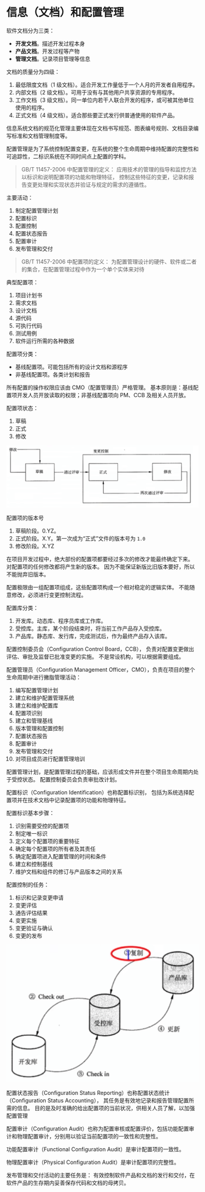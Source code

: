 # 信息（文档）和配置管理

软件文档分为三类：

- **开发文档**。描述开发过程本身
- **产品文档**。开发过程等产物
- **管理文档**。记录项目管理等信息

文档的质量分为四级：

1. 最低限度文档（1 级文档）。适合开发工作量低于一个人月的开发者自用程序。
2. 内部文档（2 级文档）。可用于没有与其他用户共享资源的专用程序。
3. 工作文档（3 级文档）。同一单位内若干人联合开发的程序，或可被其他单位使用的程序。
4. 正式文档（4 级文档）。适合那些要正式发行供普通使用的软件产品。

信息系统文档的规范化管理主要体现在文档书写规范、图表编号规则、文档目录编写标准和文档管理制度等。

配置管理是为了系统控制配置变更，在系统的整个生命周期中维持配置的完整性和可追踪性，二标识系统在不同时间点上配置的学科。

> GB/T 11457-2006 中配置管理的定义：
> 应用技术的管理的指导和监控方法以标识和说明配置项的功能和物理特征，
> 控制这些特征的变更，记录和报告变更处理和实现状态并验证与规定的需求的遵循性。

主要活动：

1. 制定配置管理计划
2. 配置标识
3. 配置控制
4. 配置状态报告
5. 配置审计
6. 发布管理和交付

> GB/T 11457-2006 中配置项的定义：
> 为配置管理设计的硬件、软件或二者的集合，在配置管理过程中作为一个单个实体来对待

典型配置项：

1. 项目计划书
2. 需求文档
3. 设计文档
4. 源代码
5. 可执行代码
6. 测试用例
7. 软件运行所需的各种数据

配置项分类：

- 基线配置项。可能包括所有的设计文档和源程序
- 非基线配置项。各类计划和报告

所有配置的操作权限应该由 CMO（配置管理员）严格管理。
基本原则是：基线配置项开发人员开放读取的权限；非基线配置项向 PM、CCB 及相关人员开放。

配置项状态：

1. 草稿
2. 正式
3. 修改

![配置项状态变化](./assets/配置项状态变化.png)

配置项的版本号

1. 草稿阶段。0.YZ。
2. 正式阶段。X.Y。第一次成为“正式”文件的版本号为 `1.0`
3. 修改阶段。X.YZ

在项目开发过程中，绝大部份的配置项都要经过多次的修改才能最终确定下来。
对配置项的任何修改都将产生新的版本。
因为不能保证新版比旧版本要好，所以不能抛弃旧版本。

配置极限由一组配置项组成，这些配置项构成一个相对稳定的逻辑实体。
不能随意修改，必须进行变更控制流程。

配置库分类：

1. 开发库。动态库、程序员库或工作库。
2. 受控库。主库，某个阶段结束时，将当前工作产品存入受控库。
3. 产品库。静态库、发行库，完成测试后，作为最终产品存入该库。

配置控制委员会（Configuration Control Board，CCB），
负责对配置变更做出评估、审批及监督已批准变更的实施。
不是常设机构，可以根据需要组成。

配置管理员（Configuration Management Officer，CMO），负责在项目的整个生命周期中进行撇脂管理活动：

1. 编写配置管理计划
2. 建立和维护配置管理系统
3. 建立和维护配置库
4. 配置项识别
5. 建立和管理基线
6. 版本管理和配置控制
7. 配置状态报告
8. 配置审计
9. 发布管理和交付
10. 对项目成员进行配置管理培训

配置管理计划，是配置管理过程的基础，应该形成文件并在整个项目生命周期内处于受控状态。
配置控制委员会负责审批改计划。

配置标识（Configuration Identification）也称配置标识别，
包括为系统选择配置项并在技术文档中记录配置项的功能和物理特征。

配置标识基本步骤：

1. 识别需要受控的配置项
2. 制定唯一标识
3. 定义每个配置项的重要特征
4. 确定每个配置项的所有者及其责任
5. 确定配置项进入配置管理的时间和条件
6. 建立和控制基线
7. 维护文档和组件的修订与产品版本之间的关系

配置控制的任务：

1. 标识和记录变更申请
2. 变更评估
3. 通告评估结果
4. 变更实施
5. 变更验证与确认
6. 变更的发布

![基于配置库的变更控制](./assets/基于配置库的变更控制.png)

配置状态报告（Configuration Status Reporting）也称配置状态统计（Configuration Status Accounting），
其任务是有效地记录和报告管理配置所需的信息。
目的是及时准确的给出配置项的当前状况，供相关人员了解，以加强配置管理

配置审计（Configuration Audit）也称为配置审核或配置评价，包括功能配置审计和物理配置审计，分别用以验证当前配置项的一致性和完整性。

功能配置审计（Functional Configuration Audit）是审计配置项的一致性。

物理配置审计（Physical Configuration Audit）是审计配置项的完整性。

发布管理和交付活动的主要任务是：
有效控制软件产品和文档的发行和交付，在软件产品的生存期内妥善保存代码和文档的母拷贝。

